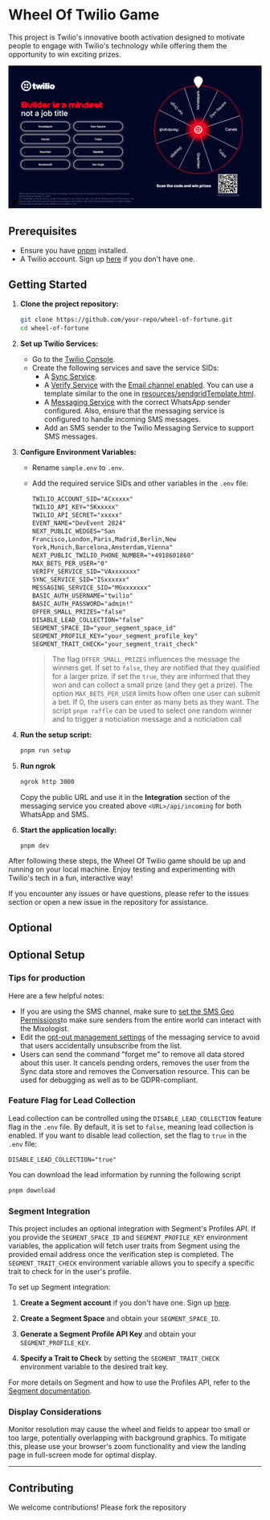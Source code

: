 # Wheel Of Twilio Game

This project is Twilio's innovative booth activation designed to motivate people to engage with Twilio's technology while offering them the opportunity to win exciting prizes.

![Screenshot of the game](./resources/wheel.png)

## Prerequisites

- Ensure you have [pnpm](https://pnpm.io/) installed.
- A Twilio account. Sign up [here](https://www.twilio.com/try-twilio) if you don't have one.

## Getting Started

1. **Clone the project repository:**

   ```bash
   git clone https://github.com/your-repo/wheel-of-fortune.git
   cd wheel-of-fortune
   ```

2. **Set up Twilio Services:**

   - Go to the [Twilio Console](https://www.twilio.com/console).
   - Create the following services and save the service SIDs:
     - A [Sync Service](https://twilio.com/console/sync).
     - A [Verify Service](https://twilio.com/console/verify) with the [Email channel enabled](https://www.twilio.com/docs/verify/email). You can use a template similar to the one in [resources/sendgridTemplate.html](resources/sendgridTemplate.html).
     - A [Messaging Service](https://twilio.com/console/messaging) with the correct WhatsApp sender configured. Also, ensure that the messaging service is configured to handle incoming SMS messages.
     - Add an SMS sender to the Twilio Messaging Service to support SMS messages.

3. **Configure Environment Variables:**

   - Rename `sample.env` to `.env`.
   - Add the required service SIDs and other variables in the `.env` file:

     ```env
     TWILIO_ACCOUNT_SID="ACxxxxx"
     TWILIO_API_KEY="SKxxxxx"
     TWILIO_API_SECRET="xxxxx"
     EVENT_NAME="DevEvent 2024"
     NEXT_PUBLIC_WEDGES="San Francisco,London,Paris,Madrid,Berlin,New York,Munich,Barcelona,Amsterdam,Vienna"
     NEXT_PUBLIC_TWILIO_PHONE_NUMBER="+4918601860"
     MAX_BETS_PER_USER="0"
     VERIFY_SERVICE_SID="VAxxxxxxx"
     SYNC_SERVICE_SID="ISxxxxxx"
     MESSAGING_SERVICE_SID="MGxxxxxxx"
     BASIC_AUTH_USERNAME="twilio"
     BASIC_AUTH_PASSWORD="admin!"
     OFFER_SMALL_PRIZES="false"
     DISABLE_LEAD_COLLECTION="false"
     SEGMENT_SPACE_ID="your_segment_space_id"
     SEGMENT_PROFILE_KEY="your_segment_profile_key"
     SEGMENT_TRAIT_CHECK="your_segment_trait_check"
     ```

     > The flag `OFFER_SMALL_PRIZES` influences the message the winners get. If set to `false`, they are notified that they qualified for a larger prize. if set the `true`, they are informed that they won and can collect a small prize (and they get a prize).
     > The option `MAX_BETS_PER_USER` limits how often one user can submit a bet. If 0, the users can enter as many bets as they want.
     > The script `pnpm raffle` can be used to select one random winner and to trigger a noticiation message and a noticiation call

4. **Run the setup script:**

   ```bash
   pnpm run setup
   ```

5. **Run ngrok**

   ```bash
   ngrok http 3000
   ```

   Copy the public URL and use it in the **Integration** section of the messaging service you created above `<URL>/api/incoming` for both WhatsApp and SMS.

6. **Start the application locally:**
   ```bash
   pnpm dev
   ```

After following these steps, the Wheel Of Twilio game should be up and running on your local machine. Enjoy testing and experimenting with Twilio's tech in a fun, interactive way!

If you encounter any issues or have questions, please refer to the issues section or open a new issue in the repository for assistance.

## Optional

## Optional Setup

### Tips for production

Here are a few helpful notes:

- If you are using the SMS channel, make sure to [set the SMS Geo Permissions](https://www.twilio.com/docs/messaging/guides/sms-geo-permissions)to make sure senders from the entire world can interact with the Mixologist.
- Edit the [opt-out management settings](https://help.twilio.com/articles/360034798533-Getting-Started-with-Advanced-Opt-Out-for-Messaging-Services) of the messaging service to avoid that users accidentally unsubscribe from the list.
- Users can send the command "forget me" to remove all data stored about this user. It cancels pending orders, removes the user from the Sync data store and removes the Conversation resource. This can be used for debugging as well as to be GDPR-compliant.

### Feature Flag for Lead Collection

Lead collection can be controlled using the `DISABLE_LEAD_COLLECTION` feature flag in the `.env` file. By default, it is set to `false`, meaning lead collection is enabled. If you want to disable lead collection, set the flag to `true` in the `.env` file:

```env
DISABLE_LEAD_COLLECTION="true"
```

You can download the lead information by running the following script

```bash
pnpm download
```

### Segment Integration

This project includes an optional integration with Segment's Profiles API. If you provide the `SEGMENT_SPACE_ID` and `SEGMENT_PROFILE_KEY` environment variables, the application will fetch user traits from Segment using the provided email address once the verification step is completed. The `SEGMENT_TRAIT_CHECK` environment variable allows you to specify a specific trait to check for in the user's profile.

To set up Segment integration:

1. **Create a Segment account** if you don't have one. Sign up [here](https://segment.com/).

2. **Create a Segment Space** and obtain your `SEGMENT_SPACE_ID`.

3. **Generate a Segment Profile API Key** and obtain your `SEGMENT_PROFILE_KEY`.

4. **Specify a Trait to Check** by setting the `SEGMENT_TRAIT_CHECK` environment variable to the desired trait key.

For more details on Segment and how to use the Profiles API, refer to the [Segment documentation](https://segment.com/docs/).

### Display Considerations

Monitor resolution may cause the wheel and fields to appear too small or too large, potentially overlapping with background graphics. To mitigate this, please use your browser's zoom functionality and view the landing page in full-screen mode for optimal display.

---

## Contributing

We welcome contributions! Please fork the repository
